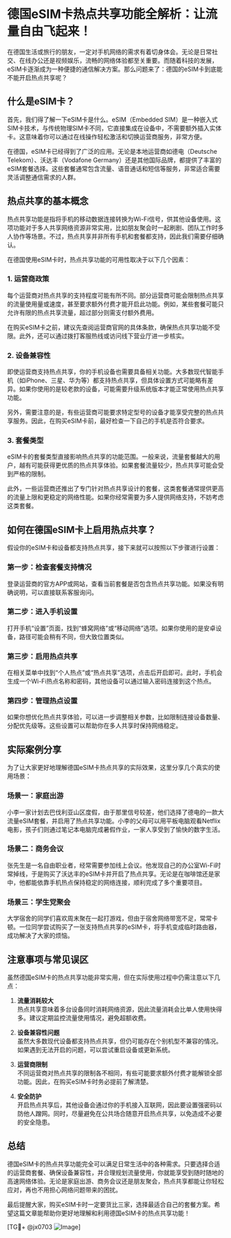 # 德国eSIM卡热点共享功能全解析：让流量自由飞起来！

在德国生活或旅行的朋友，一定对手机网络的需求有着切身体会。无论是日常社交、在线办公还是视频娱乐，流畅的网络体验都至关重要。而随着科技的发展，eSIM卡逐渐成为一种便捷的通信解决方案。那么问题来了：德国的eSIM卡到底能不能开启热点共享呢？

## 什么是eSIM卡？

首先，我们得了解一下eSIM卡是什么。eSIM（Embedded SIM）是一种嵌入式SIM卡技术，与传统物理SIM卡不同，它直接集成在设备中，不需要额外插入实体卡。这意味着你可以通过在线操作轻松激活和切换运营商服务，非常方便。

在德国，eSIM卡已经得到了广泛的应用。无论是本地运营商如德电（Deutsche Telekom）、沃达丰（Vodafone Germany）还是其他国际品牌，都提供了丰富的eSIM套餐选择。这些套餐通常包含流量、语音通话和短信等服务，非常适合需要灵活调整通信需求的人群。

## 热点共享的基本概念

热点共享功能是指将手机的移动数据连接转换为Wi-Fi信号，供其他设备使用。这项功能对于多人共享网络资源非常实用，比如朋友聚会时一起刷剧、团队工作时多人协作等场景。不过，热点共享并非所有手机和套餐都支持，因此我们需要仔细确认。

在德国使用eSIM卡时，热点共享功能的可用性取决于以下几个因素：

### 1. **运营商政策**
   每个运营商对热点共享的支持程度可能有所不同。部分运营商可能会限制热点共享的流量使用量或速度，甚至要求额外付费才能开启此功能。例如，某些套餐可能只允许有限的热点共享流量，超过部分则需支付额外费用。

   在购买eSIM卡之前，建议先查阅运营商官网的具体条款，确保热点共享功能不受限。此外，还可以通过拨打客服热线或访问线下营业厅进一步核实。

### 2. **设备兼容性**
   即使运营商支持热点共享，你的手机设备也需要具备相关功能。大多数现代智能手机（如iPhone、三星、华为等）都支持热点共享，但具体设置方式可能略有差异。如果你使用的是较老款的设备，可能需要升级系统版本才能正常使用热点共享功能。

   另外，需要注意的是，有些运营商可能要求特定型号的设备才能享受完整的热点共享服务。因此，在购买eSIM卡前，最好检查一下自己的手机是否符合要求。

### 3. **套餐类型**
   eSIM卡的套餐类型直接影响热点共享的功能范围。一般来说，流量套餐越大的用户，越有可能获得更优质的热点共享体验。如果套餐流量较少，热点共享可能会受到严格的限制。

   此外，一些运营商还推出了专门针对热点共享设计的套餐，这类套餐通常提供更高的流量上限和更稳定的网络性能。如果你经常需要为多人提供网络支持，不妨考虑这类套餐。

## 如何在德国eSIM卡上启用热点共享？

假设你的eSIM卡和设备都支持热点共享，接下来就可以按照以下步骤进行设置：

### 第一步：检查套餐支持情况
   登录运营商的官方APP或网站，查看当前套餐是否包含热点共享功能。如果没有明确说明，可以直接联系客服询问。

### 第二步：进入手机设置
   打开手机“设置”页面，找到“蜂窝网络”或“移动网络”选项。如果你使用的是安卓设备，路径可能会稍有不同，但大致位置类似。

### 第三步：启用热点共享
   在相关菜单中找到“个人热点”或“热点共享”选项，点击后开启即可。此时，手机会生成一个Wi-Fi热点名称和密码，其他设备可以通过输入密码连接到这个热点。

### 第四步：管理热点设置
   如果你想优化热点共享体验，可以进一步调整相关参数，比如限制连接设备数量、分配优先级等。这些设置可以帮助你在多人共享时保持网络稳定。

## 实际案例分享

为了让大家更好地理解德国eSIM卡热点共享的实际效果，这里分享几个真实的使用场景：

### 场景一：家庭出游
   小李一家计划去巴伐利亚山区度假，由于那里信号较差，他们选择了德电的一款大流量eSIM套餐，并启用了热点共享功能。小李的父母可以用平板电脑观看Netflix电影，孩子们则通过笔记本电脑完成暑假作业，一家人享受到了愉快的数字生活。

### 场景二：商务会议
   张先生是一名自由职业者，经常需要参加线上会议。他发现自己的办公室Wi-Fi时常掉线，于是购买了沃达丰的eSIM卡并开启了热点共享。无论是在咖啡馆还是家中，他都能依靠手机热点保持稳定的网络连接，顺利完成了多个重要项目。

### 场景三：学生党聚会
   大学宿舍的同学们喜欢周末聚在一起打游戏，但由于宿舍网络带宽不足，常常卡顿。一位同学尝试购买了一张支持热点共享的eSIM卡，将手机变成临时路由器，成功解决了大家的烦恼。

## 注意事项与常见误区

虽然德国eSIM卡的热点共享功能非常实用，但在实际使用过程中仍需注意以下几点：

1. **流量消耗较大**  
   热点共享意味着多台设备同时消耗网络资源，因此流量消耗会比单人使用快得多。建议定期监控流量使用情况，避免超额收费。

2. **设备兼容性问题**  
   虽然大多数现代设备都支持热点共享，但仍可能存在个别机型不兼容的情况。如果遇到无法开启的问题，可以尝试重启设备或更新系统。

3. **运营商限制**  
   不同运营商对热点共享的限制各不相同，有些可能要求额外付费才能解锁全部功能。因此，在购买eSIM卡时务必提前了解清楚。

4. **安全防护**  
   开启热点共享后，其他设备会通过你的手机接入互联网，因此要设置强密码以防他人蹭网。同时，尽量避免在公共场合随意开启热点共享，以免造成不必要的安全隐患。

## 总结

德国eSIM卡的热点共享功能完全可以满足日常生活中的各种需求。只要选择合适的运营商套餐、确保设备兼容性，并合理规划流量使用，你就能享受到随时随地的高速网络体验。无论是家庭出游、商务会议还是朋友聚会，热点共享都能让你轻松应对，再也不用担心网络问题带来的困扰。

最后提醒大家，购买eSIM卡时一定要货比三家，选择最适合自己的套餐方案。希望这篇文章能帮助你更好地理解和利用德国eSIM卡的热点共享功能！  

[TG💪+ @jx0703 ![Image](https://github.com/user-attachments/assets/dbca1d08-cadb-493c-b0ec-ad6f7a83f270)]